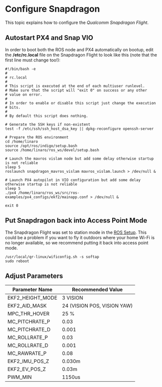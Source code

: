 # Configure Snapdragon

This topic explains how to configure the *Qualcomm Snapdragon Flight*.

## Autostart PX4 and Snap VIO

In order to boot both the ROS node and PX4 automatically on bootup, edit the **/etc/rc.local** file on the Snapdragon Flight to look like this (note that the first line must change too!):

    #!/bin/bash -e
    #
    # rc.local
    #
    # This script is executed at the end of each multiuser runlevel.
    # Make sure that the script will "exit 0" on success or any other
    # value on error.
    #
    # In order to enable or disable this script just change the execution
    # bits.
    #
    # By default this script does nothing.
    
    # Generate the SSH keys if non-existent
    test -f /etc/ssh/ssh_host_dsa_key || dpkg-reconfigure openssh-server
    
    # Prepare the ROS environment
    cd /home/linaro
    source /opt/ros/indigo/setup.bash
    source /home/linaro/ros_ws/devel/setup.bash
    
    # Launch the mavros vislam node but add some delay otherwise startup is not reliable
    sleep 5
    roslaunch snapdragon_mavros_vislam mavros_vislam.launch > /dev/null &
    
    # Launch PX4 autopilot in VIO configuration but add some delay otherwise startup is not reliable
    sleep 5
    ./px4 /home/linaro/ros_ws/src/ros-examples/px4_configs/ekf2/mainapp.conf > /dev/null &
    
    exit 0
    

## Put Snapdragon back into Access Point Mode

The Snapdragon Flight was set to station mode in the [ROS Setup](snapdragon_flight_software_installation.md#install-ros). This could be a problem if you want to fly it outdoors where your home Wi-Fi is no longer available, so we recommend putting it back into access point mode.

    /usr/local/qr-linux/wificonfig.sh -s softap
    sudo reboot
    

## Adjust Parameters

| Parameter Name     | Recommended Value           |
| ------------------ | --------------------------- |
| EKF2_HEIGHT_MODE | 3 VISION                    |
| EKF2_AID_MASK    | 24 (VISION POS, VISION YAW) |
| MPC_THR_HOVER    | 25 %                        |
| MC_PITCHRATE_P   | 0.03                        |
| MC_PITCHRATE_D   | 0.001                       |
| MC_ROLLRATE_P    | 0.03                        |
| MC_ROLLRATE_D    | 0.001                       |
| MC_RAWRATE_P     | 0.08                        |
| EKF2_IMU_POS_Z   | 0.030m                      |
| EKF2_EV_POS_Z    | 0.03m                       |
| PWM_MIN            | 1150us                      |